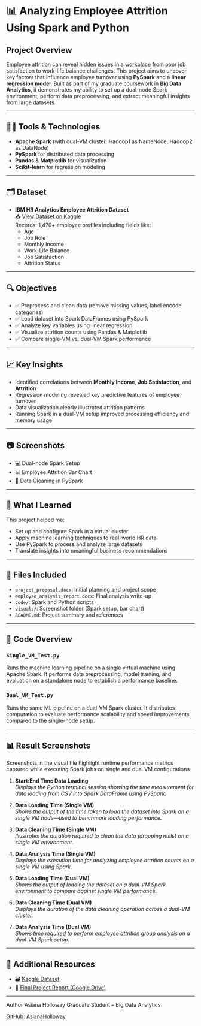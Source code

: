 # 📊 Analyzing Employee Attrition Using Spark and Python

## Project Overview

Employee attrition can reveal hidden issues in a workplace from poor job satisfaction to work-life balance challenges. This project aims to uncover key factors that influence employee turnover using **PySpark** and a **linear regression model**. Built as part of my graduate coursework in **Big Data Analytics**, it demonstrates my ability to set up a dual-node Spark environment, perform data preprocessing, and extract meaningful insights from large datasets.

---

## 👨‍💻 Tools & Technologies

- **Apache Spark** (with dual-VM cluster: Hadoop1 as NameNode, Hadoop2 as DataNode)
- **PySpark** for distributed data processing
- **Pandas** & **Matplotlib** for visualization
- **Scikit-learn** for regression modeling

---

## 🗂 Dataset

- **IBM HR Analytics Employee Attrition Dataset**  
  📥 [View Dataset on Kaggle](https://www.kaggle.com/datasets/pavansubhasht/ibm-hr-analytics-attrition-dataset)  
  Records: 1,470+ employee profiles including fields like:
  - Age
  - Job Role
  - Monthly Income
  - Work-Life Balance
  - Job Satisfaction
  - Attrition Status

---


## 🔍 Objectives

- ✅ Preprocess and clean data (remove missing values, label encode categories)
- ✅ Load dataset into Spark DataFrames using PySpark
- ✅ Analyze key variables using linear regression
- ✅ Visualize attrition counts using Pandas & Matplotlib
- ✅ Compare single-VM vs. dual-VM Spark performance

---

## 📈 Key Insights

- Identified correlations between **Monthly Income**, **Job Satisfaction**, and **Attrition**
- Regression modeling revealed key predictive features of employee turnover
- Data visualization clearly illustrated attrition patterns
- Running Spark in a dual-VM setup improved processing efficiency and memory usage

---

## 📷 Screenshots

- 💻 Dual-node Spark Setup
- 📊 Employee Attrition Bar Chart
- 🧹 Data Cleaning in PySpark

---

## 🧠 What I Learned

This project helped me:
- Set up and configure Spark in a virtual cluster
- Apply machine learning techniques to real-world HR data
- Use PySpark to process and analyze large datasets
- Translate insights into meaningful business recommendations

---

## 📂 Files Included

- `project_proposal.docx`: Initial planning and project scope
- `employee_analysis_report.docx`: Final analysis write-up
- `code/`: Spark and Python scripts
- `visuals/`: Screenshot folder (Spark setup, bar chart)
- `README.md`: Project summary and references

---

## 📂 Code Overview

### `Single_VM_Test.py`
Runs the machine learning pipeline on a single virtual machine using Apache Spark. It performs data preprocessing, model training, and evaluation on a standalone node to establish a performance baseline.

### `Dual_VM_Test.py`
Runs the same ML pipeline on a dual-VM Spark cluster. It distributes computation to evaluate performance scalability and speed improvements compared to the single-node setup.

---

## 📊 Result Screenshots

Screenshots in the visual file highlight runtime performance metrics captured while executing Spark jobs on single and dual VM configurations.

1. **Start:End Time Data Loading**  
   *Displays the Python terminal session showing the time measurement for data loading from CSV into Spark DataFrame using PySpark.*

2. **Data Loading Time (Single VM)**  
   *Shows the output of the time taken to load the dataset into Spark on a single VM node—used to benchmark loading performance.*

3. **Data Cleaning Time (Single VM)**  
   *Illustrates the duration required to clean the data (dropping nulls) on a single VM environment.*

4. **Data Analysis Time (Single VM)**  
   *Displays the execution time for analyzing employee attrition counts on a single VM using Spark.*

5. **Data Loading Time (Dual VM)**  
   *Shows the output of loading the dataset on a dual-VM Spark environment to compare against single VM performance.*

6. **Data Cleaning Time (Dual VM)**  
   *Displays the duration of the data cleaning operation across a dual-VM cluster.*

7. **Data Analysis Time (Dual VM)**  
   *Shows time required to perform employee attrition group analysis on a dual-VM Spark setup.*
---

## 🔗 Additional Resources

- 🗃️ [Kaggle Dataset](https://www.kaggle.com/datasets/pavansubhasht/ibm-hr-analytics-attrition-dataset)  
- 📄 [Final Project Report (Google Drive)](https://drive.google.com/file/d/1IVZsBk37MifbOHTgSiFh0dqButzFqaV9/view?usp=drive_link)

---

Author
Asiana Holloway 
Graduate Student – Big Data Analytics

GitHub: [AsianaHolloway](https://github.com/AsianaHolloway)

